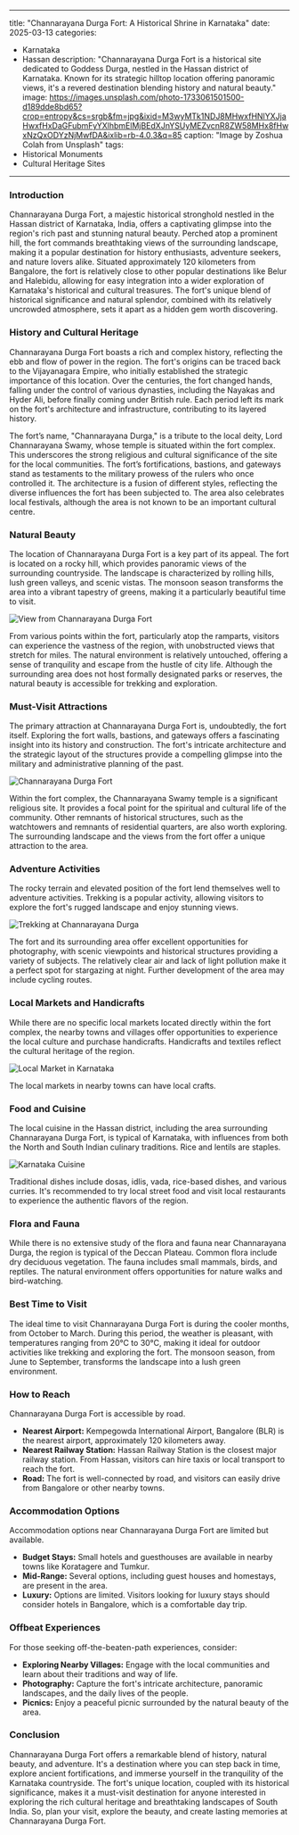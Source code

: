 
---
title: "Channarayana Durga Fort: A Historical Shrine in Karnataka"
date: 2025-03-13
categories:
  - Karnataka
  - Hassan
description: "Channarayana Durga Fort is a historical site dedicated to Goddess Durga, nestled in the Hassan district of Karnataka. Known for its strategic hilltop location offering panoramic views, it's a revered destination blending history and natural beauty."
image: https://images.unsplash.com/photo-1733061501500-d189dde8bd65?crop=entropy&cs=srgb&fm=jpg&ixid=M3wyMTk1NDJ8MHwxfHNlYXJjaHwxfHxDaGFubmFyYXlhbmElMjBEdXJnYSUyMEZvcnR8ZW58MHx8fHwxNzQxODYzNjMwfDA&ixlib=rb-4.0.3&q=85
caption: "Image by Zoshua Colah from Unsplash"
tags: 
  - Historical Monuments
  - Cultural Heritage Sites
---


### **Introduction**

Channarayana Durga Fort, a majestic historical stronghold nestled in the Hassan district of Karnataka, India, offers a captivating glimpse into the region's rich past and stunning natural beauty. Perched atop a prominent hill, the fort commands breathtaking views of the surrounding landscape, making it a popular destination for history enthusiasts, adventure seekers, and nature lovers alike. Situated approximately 120 kilometers from Bangalore, the fort is relatively close to other popular destinations like Belur and Halebidu, allowing for easy integration into a wider exploration of Karnataka's historical and cultural treasures. The fort's unique blend of historical significance and natural splendor, combined with its relatively uncrowded atmosphere, sets it apart as a hidden gem worth discovering.

### **History and Cultural Heritage**

Channarayana Durga Fort boasts a rich and complex history, reflecting the ebb and flow of power in the region. The fort's origins can be traced back to the Vijayanagara Empire, who initially established the strategic importance of this location. Over the centuries, the fort changed hands, falling under the control of various dynasties, including the Nayakas and Hyder Ali, before finally coming under British rule. Each period left its mark on the fort's architecture and infrastructure, contributing to its layered history.

The fort’s name, "Channarayana Durga," is a tribute to the local deity, Lord Channarayana Swamy, whose temple is situated within the fort complex. This underscores the strong religious and cultural significance of the site for the local communities. The fort’s fortifications, bastions, and gateways stand as testaments to the military prowess of the rulers who once controlled it. The architecture is a fusion of different styles, reflecting the diverse influences the fort has been subjected to. The area also celebrates local festivals, although the area is not known to be an important cultural centre.

### **Natural Beauty**

The location of Channarayana Durga Fort is a key part of its appeal. The fort is located on a rocky hill, which provides panoramic views of the surrounding countryside. The landscape is characterized by rolling hills, lush green valleys, and scenic vistas. The monsoon season transforms the area into a vibrant tapestry of greens, making it a particularly beautiful time to visit.

<img src="placeholder_image_natural_beauty_channarayana_durga.jpg" alt="View from Channarayana Durga Fort">

From various points within the fort, particularly atop the ramparts, visitors can experience the vastness of the region, with unobstructed views that stretch for miles. The natural environment is relatively untouched, offering a sense of tranquility and escape from the hustle of city life. Although the surrounding area does not host formally designated parks or reserves, the natural beauty is accessible for trekking and exploration.

### **Must-Visit Attractions**

The primary attraction at Channarayana Durga Fort is, undoubtedly, the fort itself. Exploring the fort walls, bastions, and gateways offers a fascinating insight into its history and construction. The fort's intricate architecture and the strategic layout of the structures provide a compelling glimpse into the military and administrative planning of the past.

<img src="placeholder_image_channarayana_durga_fort_image.jpg" alt="Channarayana Durga Fort">

Within the fort complex, the Channarayana Swamy temple is a significant religious site. It provides a focal point for the spiritual and cultural life of the community. Other remnants of historical structures, such as the watchtowers and remnants of residential quarters, are also worth exploring. The surrounding landscape and the views from the fort offer a unique attraction to the area.

### **Adventure Activities**

The rocky terrain and elevated position of the fort lend themselves well to adventure activities. Trekking is a popular activity, allowing visitors to explore the fort's rugged landscape and enjoy stunning views.

<img src="placeholder_image_trekking_channarayana_durga.jpg" alt="Trekking at Channarayana Durga">

The fort and its surrounding area offer excellent opportunities for photography, with scenic viewpoints and historical structures providing a variety of subjects. The relatively clear air and lack of light pollution make it a perfect spot for stargazing at night. Further development of the area may include cycling routes.

### **Local Markets and Handicrafts**

While there are no specific local markets located directly within the fort complex, the nearby towns and villages offer opportunities to experience the local culture and purchase handicrafts. Handicrafts and textiles reflect the cultural heritage of the region.

<img src="placeholder_image_local_market_karnataka.jpg" alt="Local Market in Karnataka">

The local markets in nearby towns can have local crafts.

### **Food and Cuisine**

The local cuisine in the Hassan district, including the area surrounding Channarayana Durga Fort, is typical of Karnataka, with influences from both the North and South Indian culinary traditions. Rice and lentils are staples.

<img src="placeholder_image_local_food_karnataka.jpg" alt="Karnataka Cuisine">

Traditional dishes include dosas, idlis, vada, rice-based dishes, and various curries. It's recommended to try local street food and visit local restaurants to experience the authentic flavors of the region.

### **Flora and Fauna**

While there is no extensive study of the flora and fauna near Channarayana Durga, the region is typical of the Deccan Plateau. Common flora include dry deciduous vegetation. The fauna includes small mammals, birds, and reptiles. The natural environment offers opportunities for nature walks and bird-watching.

### **Best Time to Visit**

The ideal time to visit Channarayana Durga Fort is during the cooler months, from October to March. During this period, the weather is pleasant, with temperatures ranging from 20°C to 30°C, making it ideal for outdoor activities like trekking and exploring the fort. The monsoon season, from June to September, transforms the landscape into a lush green environment.

### **How to Reach**

Channarayana Durga Fort is accessible by road.

*   **Nearest Airport:** Kempegowda International Airport, Bangalore (BLR) is the nearest airport, approximately 120 kilometers away.
*   **Nearest Railway Station:** Hassan Railway Station is the closest major railway station. From Hassan, visitors can hire taxis or local transport to reach the fort.
*   **Road:** The fort is well-connected by road, and visitors can easily drive from Bangalore or other nearby towns.

### **Accommodation Options**

Accommodation options near Channarayana Durga Fort are limited but available.

*   **Budget Stays:** Small hotels and guesthouses are available in nearby towns like Koratagere and Tumkur.
*   **Mid-Range:** Several options, including guest houses and homestays, are present in the area.
*   **Luxury:** Options are limited. Visitors looking for luxury stays should consider hotels in Bangalore, which is a comfortable day trip.

### **Offbeat Experiences**

For those seeking off-the-beaten-path experiences, consider:

*   **Exploring Nearby Villages:** Engage with the local communities and learn about their traditions and way of life.
*   **Photography:** Capture the fort's intricate architecture, panoramic landscapes, and the daily lives of the people.
*   **Picnics:** Enjoy a peaceful picnic surrounded by the natural beauty of the area.

### **Conclusion**

Channarayana Durga Fort offers a remarkable blend of history, natural beauty, and adventure. It's a destination where you can step back in time, explore ancient fortifications, and immerse yourself in the tranquility of the Karnataka countryside. The fort's unique location, coupled with its historical significance, makes it a must-visit destination for anyone interested in exploring the rich cultural heritage and breathtaking landscapes of South India. So, plan your visit, explore the beauty, and create lasting memories at Channarayana Durga Fort.


